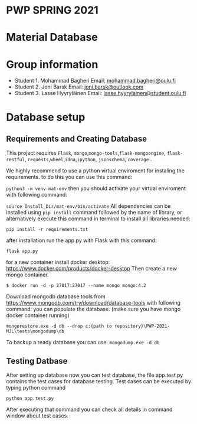 # PWP SPRING 2021
# Material Database
# Group information
* Student 1. Mohammad Bagheri Email: mohammad.bagheri@oulu.fi
* Student 2. Joni Barsk  Email: joni.barsk@outlook.com
* Student 3. Lasse Hyyryläinen Email: lasse.hyyrylainen@student.oulu.fi

# Database setup
## Requirements and Creating Database
This project requires `Flask`, `mongo`,`mongo-tools`,`flask-mongoengine`, `flask-restful`, `requests`,`wheel`,`idna`,`ipython`, `jsonschema`, `coverage` . 

We highly recommend to use a python virtual enviroment for instaling the requirements. to do this you can use this command:

`python3 -m venv mat-env`
then you should activate your virtual enviroment with following command:

`source Install_Dir/mat-env/bin/activate`
All dependencies can be installed using `pip install` command followed by the name of library, or alternatively execute this command in terminal to install all libraries needed: 

`pip install -r requirements.txt`

after installation run the app.py with Flask with this command:

`flask app.py`

for a new container install docker desktop:
https://www.docker.com/products/docker-desktop
Then create a new mongo container. 

`$ docker run -d -p 27017:27017 --name mongo mongo:4.2`

Download mongodb database tools from 
https://www.mongodb.com/try/download/database-tools
with following command: you can populate the database. (make sure you have mongo docker container running)

`mongorestore.exe -d db --drop c:{path to repository}\PWP-2021-MJL\tests\mongodump\db`

To backup a ready database you can use.
`mongodump.exe -d db`

## Testing Datbase
After setting up database now you can test database, the file app.test.py contains the test cases for database testing. Test cases can be executed by typing python command

`python app.test.py`

After executing that command you can check all details in command window about test cases.




